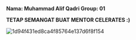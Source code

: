 **Nama: Muhammad Alif Qadri
Group: 01**

**TETAP SEMANGAT BUAT MENTOR CELERATES :)**

![1d94f431ed8ca4f85764e137d6f8f154](https://github.com/user-attachments/assets/f4e62fed-0834-4b6f-834c-2dc778a7dda7)
